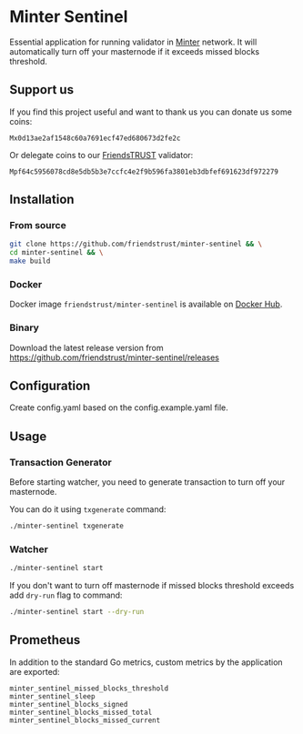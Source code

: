 # Minter Sentinel

Essential application for running validator in [Minter](https://minter.org) network. 
It will automatically turn off your masternode if it exceeds missed blocks threshold.

## Support us

If you find this project useful and want to thank us you can donate us some coins:

```
Mx0d13ae2af1548c60a7691ecf47ed680673d2fe2c
```

Or delegate coins to our [FriendsTRUST](https://friendstrust.club) validator:

```
Mpf64c5956078cd8e5db5b3e7ccfc4e2f9b596fa3801eb3dbfef691623df972279
```

## Installation

### From source

```bash
git clone https://github.com/friendstrust/minter-sentinel && \
cd minter-sentinel && \
make build
```

### Docker 

Docker image `friendstrust/minter-sentinel` is available on [Docker Hub](https://hub.docker.com/r/friendstrust/minter-sentinel).

### Binary

Download the latest release version from https://github.com/friendstrust/minter-sentinel/releases

## Configuration

Create config.yaml based on the config.example.yaml file.

## Usage

### Transaction Generator

Before starting watcher, you need to generate transaction to turn off your masternode. 

You can do it using `txgenerate` command:

```bash
./minter-sentinel txgenerate
```

### Watcher

```bash
./minter-sentinel start
```

If you don't want to turn off masternode if missed blocks threshold exceeds add `dry-run` flag to command:

```bash
./minter-sentinel start --dry-run
```

## Prometheus

In addition to the standard Go metrics, custom metrics by the application are exported:

```text
minter_sentinel_missed_blocks_threshold
minter_sentinel_sleep
minter_sentinel_blocks_signed
minter_sentinel_blocks_missed_total
minter_sentinel_blocks_missed_current
```
